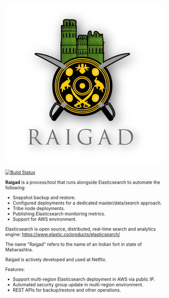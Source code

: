 <!--
# Raigad
-->

![](images/raigad-type-lg.png?raw=true=150x150) </br>

[![Build Status](https://travis-ci.org/Netflix/Raigad.svg?branch=1.7.5)](https://travis-ci.org/Netflix/Raigad)
 
**Raigad** is a process/tool that runs alongside Elasticsearch to automate the following:
- Snapshot backup and restore.
- Configured deployments for a dedicated master/data/search approach.
- Tribe node deployments.
- Publishing Elasticsearch monitoring metrics.
- Support for AWS environment.

Elasticsearch is open source, distributed, real-time search and analytics engine: https://www.elastic.co/products/elasticsearch/

The name "Raigad" refers to the name of an Indian fort in state of Maharashtra.

Raigad is actively developed and used at Netflix.

Features:
- Support multi-region Elasticsearch deployment in AWS via public IP.
- Automated security group update in multi-region environment.
- REST APIs for backup/restore and other operations.
